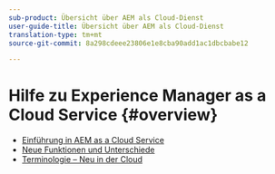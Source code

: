 ```yaml
---
sub-product: Übersicht über AEM als Cloud-Dienst
user-guide-title: Übersicht über AEM als Cloud-Dienst
translation-type: tm+mt
source-git-commit: 8a298cdeee23806e1e8cba90add1ac1dbcbabe12

---
```



# Hilfe zu Experience Manager as a Cloud Service {#overview}

+ [Einführung in AEM as a Cloud Service](introduction.md)
+ [Neue Funktionen und Unterschiede](what-is-new-and-different.md)
+ [Terminologie – Neu in der Cloud](terminology.md)
